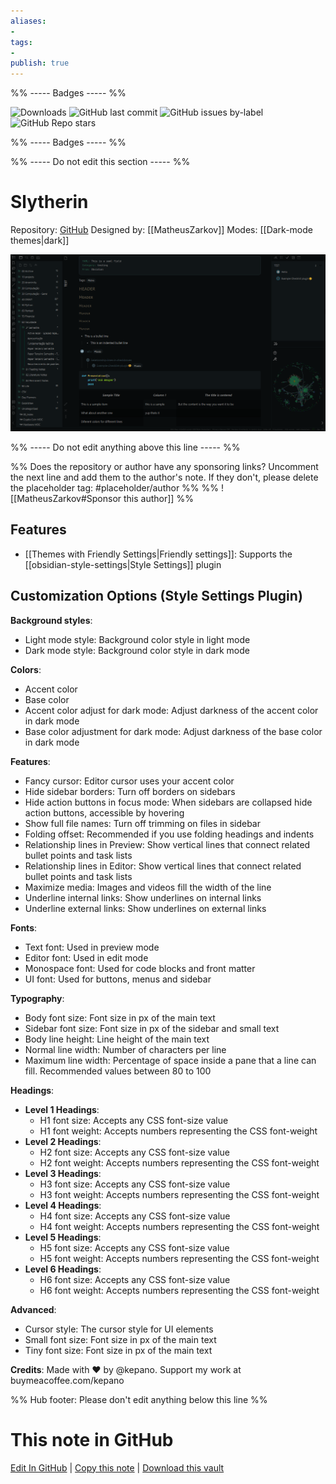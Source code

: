 ```yaml
---
aliases:
- 
tags: 
- 
publish: true
---
```


%% ----- Badges ----- %%

![Downloads](https://img.shields.io/badge/downloads-7482-573E7A?style=for-the-badge&logo=)
![GitHub last commit](https://img.shields.io/github/last-commit/MatheusZarkov/Obsidian-Slytherin?color=573E7A&label=last%20update&logo=github&style=for-the-badge)
![GitHub issues by-label](https://img.shields.io/github/issues/MatheusZarkov/Obsidian-Slytherin/help%20wanted?color=573E7A&logo=github&style=for-the-badge) 
![GitHub Repo stars](https://img.shields.io/github/stars/MatheusZarkov/Obsidian-Slytherin?color=573E7A&logo=github&style=for-the-badge)

%% ----- Badges ----- %%

%% ----- Do not edit this section ----- %%

# Slytherin

Repository: [GitHub](https://github.com/MatheusZarkov/Obsidian-Slytherin)
Designed by: [[MatheusZarkov]]
Modes: [[Dark-mode themes|dark]]



![screenshot](https://github.com/MatheusZarkov/Obsidian-Slytherin/raw/main/Cover.png)

%% ----- Do not edit anything above this line ----- %% 

%% Does the repository or author have any sponsoring links? Uncomment the next line and add them to the author's note. If they don't, please delete the placeholder tag: #placeholder/author %%
%% ![[MatheusZarkov#Sponsor this author]] %%


## Features

- [[Themes with Friendly Settings|Friendly settings]]: Supports the [[obsidian-style-settings|Style Settings]] plugin

## Customization Options (Style Settings Plugin) 

**Background styles**: 
- Light mode style: Background color style in light mode
- Dark mode style: Background color style in dark mode

**Colors**: 
- Accent color
- Base color
- Accent color adjust for dark mode: Adjust darkness of the accent color in dark mode
- Base color adjustment for dark mode: Adjust darkness of the base color in dark mode

**Features**: 
- Fancy cursor: Editor cursor uses your accent color
- Hide sidebar borders: Turn off borders on sidebars
- Hide action buttons in focus mode: When sidebars are collapsed hide action buttons, accessible by hovering
- Show full file names: Turn off trimming on files in sidebar
- Folding offset: Recommended if you use folding headings and indents
- Relationship lines in Preview: Show vertical lines that connect related bullet points and task lists
- Relationship lines in Editor: Show vertical lines that connect related bullet points and task lists
- Maximize media: Images and videos fill the width of the line
- Underline internal links: Show underlines on internal links
- Underline external links: Show underlines on external links

**Fonts**: 
- Text font: Used in preview mode
- Editor font: Used in edit mode
- Monospace font: Used for code blocks and front matter
- UI font: Used for buttons, menus and sidebar

**Typography**: 
- Body font size: Font size in px of the main text
- Sidebar font size: Font size in px of the sidebar and small text
- Body line height: Line height of the main text
- Normal line width: Number of characters per line
- Maximum line width: Percentage of space inside a pane that a line can fill. Recommended values between 80 to 100

**Headings**: 
- **Level 1 Headings**: 
    - H1 font size: Accepts any CSS font-size value
    - H1 font weight: Accepts numbers representing the CSS font-weight
- **Level 2 Headings**: 
    - H2 font size: Accepts any CSS font-size value
    - H2 font weight: Accepts numbers representing the CSS font-weight
- **Level 3 Headings**: 
    - H3 font size: Accepts any CSS font-size value
    - H3 font weight: Accepts numbers representing the CSS font-weight
- **Level 4 Headings**: 
    - H4 font size: Accepts any CSS font-size value
    - H4 font weight: Accepts numbers representing the CSS font-weight
- **Level 5 Headings**: 
    - H5 font size: Accepts any CSS font-size value
    - H5 font weight: Accepts numbers representing the CSS font-weight
- **Level 6 Headings**: 
    - H6 font size: Accepts any CSS font-size value
    - H6 font weight: Accepts numbers representing the CSS font-weight

**Advanced**: 
- Cursor style: The cursor style for UI elements
- Small font size: Font size in px of the main text
- Tiny font size: Font size in px of the main text

**Credits**: Made with ❤︎ by @kepano. Support my work at buymeacoffee.com/kepano


%% Hub footer: Please don't edit anything below this line %%

# This note in GitHub

<span class="git-footer">[Edit In GitHub](https://github.dev/obsidian-community/obsidian-hub/blob/main/02%20-%20Community%20Expansions/02.05%20All%20Community%20Expansions/Themes/Slytherin.md "git-hub-edit-note") | [Copy this note](https://raw.githubusercontent.com/obsidian-community/obsidian-hub/main/02%20-%20Community%20Expansions/02.05%20All%20Community%20Expansions/Themes/Slytherin.md "git-hub-copy-note") | [Download this vault](https://github.com/obsidian-community/obsidian-hub/archive/refs/heads/main.zip "git-hub-download-vault") </span>

